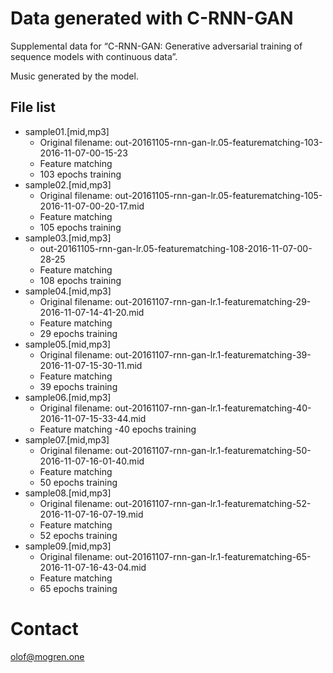 # Data generated with C-RNN-GAN

Supplemental data for &ldquo;C-RNN-GAN: Generative adversarial training of
sequence models with continuous data&rdquo;.

Music generated by the model.

## File list

* sample01.[mid,mp3]
  - Original filename: out-20161105-rnn-gan-lr.05-featurematching-103-2016-11-07-00-15-23
  - Feature matching
  - 103 epochs training
* sample02.[mid,mp3]
  - Original filename: out-20161105-rnn-gan-lr.05-featurematching-105-2016-11-07-00-20-17.mid
  - Feature matching
  - 105 epochs training
* sample03.[mid,mp3]
  - out-20161105-rnn-gan-lr.05-featurematching-108-2016-11-07-00-28-25
  - Feature matching
  - 108 epochs training
* sample04.[mid,mp3]
  - Original filename: out-20161107-rnn-gan-lr.1-featurematching-29-2016-11-07-14-41-20.mid
  - Feature matching
  - 29 epochs training
* sample05.[mid,mp3]
  - Original filename: out-20161107-rnn-gan-lr.1-featurematching-39-2016-11-07-15-30-11.mid
  - Feature matching
  - 39 epochs training
* sample06.[mid,mp3]
  - Original filename: out-20161107-rnn-gan-lr.1-featurematching-40-2016-11-07-15-33-44.mid
  - Feature matching
  -40 epochs training
* sample07.[mid,mp3]
  - Original filename: out-20161107-rnn-gan-lr.1-featurematching-50-2016-11-07-16-01-40.mid
  - Feature matching
  - 50 epochs training
* sample08.[mid,mp3]
  - Original filename: out-20161107-rnn-gan-lr.1-featurematching-52-2016-11-07-16-07-19.mid
  - Feature matching
  - 52 epochs training
* sample09.[mid,mp3]
  - Original filename: out-20161107-rnn-gan-lr.1-featurematching-65-2016-11-07-16-43-04.mid
  - Feature matching
  - 65 epochs training

# Contact

olof@mogren.one

